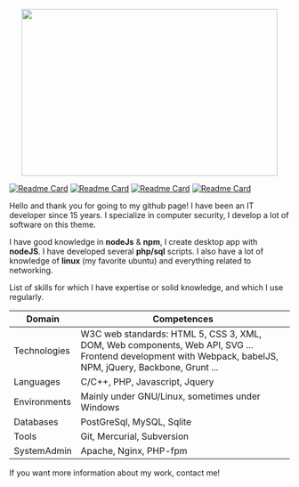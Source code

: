  
<p align="center">
  <img width="460" height="300" src="https://github-readme-stats.vercel.app/api?username=atmoner&show_icons=true&theme=github_dark&custom_title=atmoner%27%20Github%20stats">
</p>

[![Readme Card](https://github-readme-stats.vercel.app/api/pin/?username=atmoner&repo=TwitWork)](https://github.com/atmoner/TwitWork)
[![Readme Card](https://github-readme-stats.vercel.app/api/pin/?username=atmoner&repo=web-wallet)](https://github.com/atmoner/web-wallet)
[![Readme Card](https://github-readme-stats.vercel.app/api/pin/?username=CosmoFolio&repo=light-folio)](https://github.com/CosmoFolio/light-folio)
[![Readme Card](https://github-readme-stats.vercel.app/api/pin/?username=atmoner&repo=cosmos-tool)](https://github.com/atmoner/cosmos-tool)

Hello and thank you for going to my github page!
I have been an IT developer since 15 years.
I specialize in computer security, I develop a lot of software on this theme.

I have good knowledge in **nodeJs** & **npm**, I create desktop app with **nodeJS**.
I have developed several **php/sql** scripts.
I also have a lot of knowledge of **linux** (my favorite ubuntu) and everything related to networking.

List of skills for which I have expertise or solid knowledge, and which I use regularly.

|  Domain | Competences  |
|--|--|
|Technologies  |W3C web standards: HTML 5, CSS 3, XML, DOM, Web components, Web API, SVG ... Frontend development with Webpack, babelJS, NPM, jQuery, Backbone, Grunt ...  |
|Languages  |C/C++, PHP, Javascript, Jquery   |
|Environments |Mainly under GNU/Linux, sometimes under Windows   |
|Databases | PostGreSql, MySQL, Sqlite |
|Tools |Git, Mercurial, Subversion  |
|SystemAdmin | Apache, Nginx, PHP-fpm |

If you want more information about my work, contact me!



